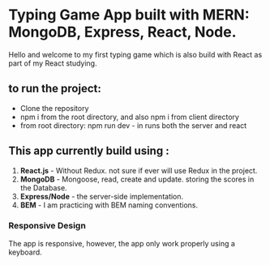 # Typing Game App built with MERN: MongoDB, Express, React, Node.

Hello and welcome to my first typing game which is also build with React as part of my React studying.

## to run the project:

- Clone the repository
- npm i from the root directory, and also npm i from client directory
- from root directory: npm run dev - in runs both the server and react

## This app currently build using :

1. **React.js** - Without Redux. not sure if ever will use Redux in the project.
2. **MongoDB** - Mongoose, read, create and update. storing the scores in the Database.
3. **Express/Node** - the server-side implementation.
4. **BEM** - I am practicing with BEM naming conventions.

### Responsive Design

The app is responsive, however, the app only work properly using a keyboard.
